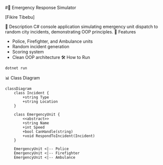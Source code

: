 #🚒 Emergency Response Simulator
 
 [Fikire Tibebu]  
 
 📝 Description
 C# console application simulating emergency unit dispatch to random city incidents, demonstrating OOP principles.
  🚀 Features
 - Police, Firefighter, and Ambulance units
 - Random incident generation
 - Scoring system
 - Clean OOP architecture
 🛠️ How to Run
 ```bash
 dotnet run
 ```

 📊 Class Diagram
 ```mermaid
 classDiagram
     class Incident {
         +string Type
         +string Location
     }
     
     class EmergencyUnit {
         <<abstract>>
         +string Name
         +int Speed
         +bool CanHandle(string)
         +void RespondToIncident(Incident)
     }
     
     EmergencyUnit <|-- Police
     EmergencyUnit <|-- Firefighter
     EmergencyUnit <|-- Ambulance
 ```
